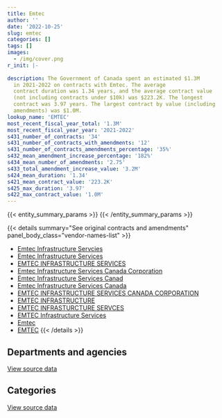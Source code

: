 ```yaml
---
title: Emtec
author: ''
date: '2022-10-25'
slug: emtec
categories: []
tags: []
images:
  - /img/cover.png
r_init: |-
  
description: The Government of Canada spent an estimated $1.3M
  in 2021-2022 on contracts with Emtec. The average
  contract duration was 1.34 years, and the average contract value
  (not including contracts under $10k) was $223.2K. The longest
  contract was 3.97 years. The largest contract by value (including
  amendments) was $1.0M.
lookup_name: 'EMTEC'
most_recent_fiscal_year_total: '1.3M'
most_recent_fiscal_year_year: '2021-2022'
s431_number_of_contracts: '34'
s431_number_of_contracts_with_amendments: '12'
s431_number_of_contracts_amendments_percentage: '35%'
s432_mean_amendment_increase_percentage: '182%'
s434_mean_number_of_amendments: '2.75'
s433_total_amendment_increase_value: '3.2M'
s424_mean_duration: '1.34'
s421_mean_contract_value: '223.2K'
s425_max_duration: '3.97'
s422_max_contract_value: '1.0M'
---
```


<script src="/rmarkdown-libs/htmlwidgets/htmlwidgets.js"></script>
<link href="/rmarkdown-libs/datatables-css/datatables-crosstalk.css" rel="stylesheet" />
<script src="/rmarkdown-libs/datatables-binding/datatables.js"></script>
<script src="/rmarkdown-libs/jquery/jquery-3.6.0.min.js"></script>
<link href="/rmarkdown-libs/dt-core-bootstrap/css/dataTables.bootstrap.min.css" rel="stylesheet" />
<link href="/rmarkdown-libs/dt-core-bootstrap/css/dataTables.bootstrap.extra.css" rel="stylesheet" />
<script src="/rmarkdown-libs/dt-core-bootstrap/js/jquery.dataTables.min.js"></script>
<script src="/rmarkdown-libs/dt-core-bootstrap/js/dataTables.bootstrap.min.js"></script>
<link href="/rmarkdown-libs/crosstalk/css/crosstalk.min.css" rel="stylesheet" />
<script src="/rmarkdown-libs/crosstalk/js/crosstalk.min.js"></script>
<script src="/rmarkdown-libs/htmlwidgets/htmlwidgets.js"></script>
<link href="/rmarkdown-libs/datatables-css/datatables-crosstalk.css" rel="stylesheet" />
<script src="/rmarkdown-libs/datatables-binding/datatables.js"></script>
<script src="/rmarkdown-libs/jquery/jquery-3.6.0.min.js"></script>
<link href="/rmarkdown-libs/dt-core-bootstrap/css/dataTables.bootstrap.min.css" rel="stylesheet" />
<link href="/rmarkdown-libs/dt-core-bootstrap/css/dataTables.bootstrap.extra.css" rel="stylesheet" />
<script src="/rmarkdown-libs/dt-core-bootstrap/js/jquery.dataTables.min.js"></script>
<script src="/rmarkdown-libs/dt-core-bootstrap/js/dataTables.bootstrap.min.js"></script>
<link href="/rmarkdown-libs/crosstalk/css/crosstalk.min.css" rel="stylesheet" />
<script src="/rmarkdown-libs/crosstalk/js/crosstalk.min.js"></script>

{{< entity_summary_params >}}
{{< /entity_summary_params >}}

{{< details summary="See original contracts and amendments" panel_body_class="vendor-names-list" >}}
- [Emtec Infrastructure Servcies](https://search.open.canada.ca/en/ct/?sort=contract_value_f%20desc&page=1&search_text=%22Emtec%20Infrastructure%20Servcies%22)
- [Emtec Infrastructure Services](https://search.open.canada.ca/en/ct/?sort=contract_value_f%20desc&page=1&search_text=%22Emtec%20Infrastructure%20Services%22)
- [EMTEC INFRASTRUCTURE SERVICES](https://search.open.canada.ca/en/ct/?sort=contract_value_f%20desc&page=1&search_text=%22EMTEC%20INFRASTRUCTURE%20SERVICES%22)
- [Emtec Infrastructure Services Canada Corporation](https://search.open.canada.ca/en/ct/?sort=contract_value_f%20desc&page=1&search_text=%22Emtec%20Infrastructure%20Services%20Canada%20Corporation%22)
- [Emtec Infrastructure Services Canad](https://search.open.canada.ca/en/ct/?sort=contract_value_f%20desc&page=1&search_text=%22Emtec%20Infrastructure%20Services%20Canad%22)
- [Emtec Infrastructure Services Canada](https://search.open.canada.ca/en/ct/?sort=contract_value_f%20desc&page=1&search_text=%22Emtec%20Infrastructure%20Services%20Canada%22)
- [EMTEC INFRASTRUCTURE SERVICES CANADA CORPORATION](https://search.open.canada.ca/en/ct/?sort=contract_value_f%20desc&page=1&search_text=%22EMTEC%20INFRASTRUCTURE%20SERVICES%20CANADA%20CORPORATION%22)
- [EMTEC INFRASTRUCTURE](https://search.open.canada.ca/en/ct/?sort=contract_value_f%20desc&page=1&search_text=%22EMTEC%20INFRASTRUCTURE%22)
- [EMTEC INFRASTURCTURE SERVCES](https://search.open.canada.ca/en/ct/?sort=contract_value_f%20desc&page=1&search_text=%22EMTEC%20INFRASTURCTURE%20SERVCES%22)
- [EMTEC Infrastructure Services](https://search.open.canada.ca/en/ct/?sort=contract_value_f%20desc&page=1&search_text=%22EMTEC%20Infrastructure%20Services%22)
- [Emtec](https://search.open.canada.ca/en/ct/?sort=contract_value_f%20desc&page=1&search_text=%22Emtec%22)
- [EMTEC](https://search.open.canada.ca/en/ct/?sort=contract_value_f%20desc&page=1&search_text=%22EMTEC%22)
{{< /details >}}

## Departments and agencies

<div id="htmlwidget-1" style="width:100%;height:auto;" class="datatables html-widget"></div>
<script type="application/json" data-for="htmlwidget-1">{"x":{"style":"bootstrap","filter":"none","vertical":false,"data":[["<a href=\"/departments/aandc-aadnc/\">Crown-Indigenous Relations and Northern Affairs Canada<\/a>","<a href=\"/departments/cfia-acia/\">Canadian Food Inspection Agency<\/a>","<a href=\"/departments/cic/\">Immigration, Refugees and Citizenship Canada<\/a>","<a href=\"/departments/cra-arc/\">Canada Revenue Agency<\/a>","<a href=\"/departments/csa-asc/\">Canadian Space Agency<\/a>","<a href=\"/departments/dfatd-maecd/\">Global Affairs Canada<\/a>","<a href=\"/departments/dnd-mdn/\">National Defence<\/a>","<a href=\"/departments/pch/\">Canadian Heritage<\/a>"],[95326.37,26044.98,260691.97,null,32594.05,618346.98,17615.38,72154.43],[96184.95,72969.78,243679.08,180622.27,32875.19,860393.17,2719.06,46533.96],[null,null,null,366261.83,117711.62,910847.3,null,18240.55],[null,null,null,183632.64,null,1117809.85,null,18240.55]],"container":"<table class=\"table table-striped table-hover row-border order-column display\">\n  <thead>\n    <tr>\n      <th>Department<\/th>\n      <th>2018-2019<\/th>\n      <th>2019-2020<\/th>\n      <th>2020-2021<\/th>\n      <th>2021-2022<\/th>\n    <\/tr>\n  <\/thead>\n<\/table>","options":{"order":[[4,"desc"]],"pageLength":10,"autoWidth":true,"columnDefs":[{"targets":1,"render":"function(data, type, row, meta) {\n    return type !== 'display' ? data : DTWidget.formatCurrency(data, \"$\", 2, 3, \",\", \".\", true, null);\n  }"},{"targets":2,"render":"function(data, type, row, meta) {\n    return type !== 'display' ? data : DTWidget.formatCurrency(data, \"$\", 2, 3, \",\", \".\", true, null);\n  }"},{"targets":3,"render":"function(data, type, row, meta) {\n    return type !== 'display' ? data : DTWidget.formatCurrency(data, \"$\", 2, 3, \",\", \".\", true, null);\n  }"},{"targets":4,"render":"function(data, type, row, meta) {\n    return type !== 'display' ? data : DTWidget.formatCurrency(data, \"$\", 2, 3, \",\", \".\", true, null);\n  }"},{"width":"16%","targets":[1,2,3,4]},{"className":"dt-right","targets":[1,2,3,4]}],"orderClasses":false}},"evals":["options.columnDefs.0.render","options.columnDefs.1.render","options.columnDefs.2.render","options.columnDefs.3.render"],"jsHooks":[]}</script>
<p class="text-right">
<a href="https://github.com/GoC-Spending/contracts-data/tree/main/data/out/vendors/emtec/summary_by_fiscal_year_by_department.csv" class="source-data-link btn btn-link">View source data</a>
</p>

## Categories

<div id="htmlwidget-2" style="width:100%;height:auto;" class="datatables html-widget"></div>
<script type="application/json" data-for="htmlwidget-2">{"x":{"style":"bootstrap","filter":"none","vertical":false,"data":[["<a href=\"/categories/defence/\">Defence<\/a>","<a href=\"/categories/information_technology/\">Information technology<\/a>"],[17615.38,1105158.77],[2719.06,1533258.4],[null,1413061.3],[null,1319683.05]],"container":"<table class=\"table table-striped table-hover row-border order-column display\">\n  <thead>\n    <tr>\n      <th>Category<\/th>\n      <th>2018-2019<\/th>\n      <th>2019-2020<\/th>\n      <th>2020-2021<\/th>\n      <th>2021-2022<\/th>\n    <\/tr>\n  <\/thead>\n<\/table>","options":{"order":[[4,"desc"]],"dom":"t","pageLength":30,"autoWidth":true,"columnDefs":[{"targets":1,"render":"function(data, type, row, meta) {\n    return type !== 'display' ? data : DTWidget.formatCurrency(data, \"$\", 2, 3, \",\", \".\", true, null);\n  }"},{"targets":2,"render":"function(data, type, row, meta) {\n    return type !== 'display' ? data : DTWidget.formatCurrency(data, \"$\", 2, 3, \",\", \".\", true, null);\n  }"},{"targets":3,"render":"function(data, type, row, meta) {\n    return type !== 'display' ? data : DTWidget.formatCurrency(data, \"$\", 2, 3, \",\", \".\", true, null);\n  }"},{"targets":4,"render":"function(data, type, row, meta) {\n    return type !== 'display' ? data : DTWidget.formatCurrency(data, \"$\", 2, 3, \",\", \".\", true, null);\n  }"},{"width":"16%","targets":[1,2,3,4]},{"className":"dt-right","targets":[1,2,3,4]}],"orderClasses":false,"lengthMenu":[10,25,30,50,100]}},"evals":["options.columnDefs.0.render","options.columnDefs.1.render","options.columnDefs.2.render","options.columnDefs.3.render"],"jsHooks":[]}</script>
<p class="text-right">
<a href="https://github.com/GoC-Spending/contracts-data/tree/main/data/out/vendors/emtec/summary_by_fiscal_year_by_category.csv" class="source-data-link btn btn-link">View source data</a>
</p>
